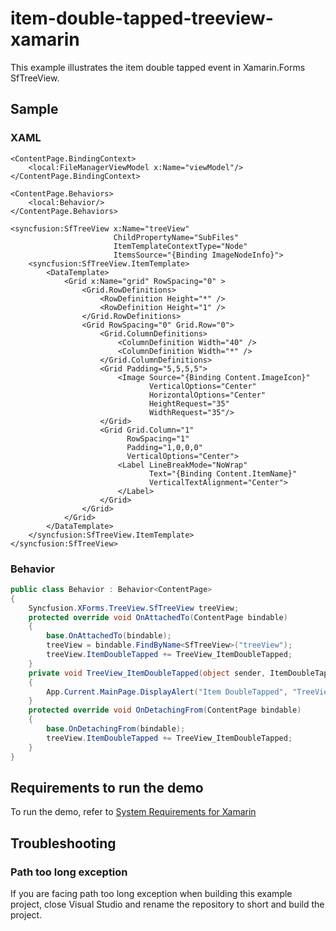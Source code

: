 # item-double-tapped-treeview-xamarin

This example illustrates the item double tapped event in Xamarin.Forms SfTreeView.

## Sample

### XAML
```xaml
<ContentPage.BindingContext>
    <local:FileManagerViewModel x:Name="viewModel"/>
</ContentPage.BindingContext>

<ContentPage.Behaviors>
    <local:Behavior/>
</ContentPage.Behaviors>

<syncfusion:SfTreeView x:Name="treeView"
                       ChildPropertyName="SubFiles"
                       ItemTemplateContextType="Node"
                       ItemsSource="{Binding ImageNodeInfo}">
    <syncfusion:SfTreeView.ItemTemplate>
        <DataTemplate>
            <Grid x:Name="grid" RowSpacing="0" >
                <Grid.RowDefinitions>
                    <RowDefinition Height="*" />
                    <RowDefinition Height="1" />
                </Grid.RowDefinitions>
                <Grid RowSpacing="0" Grid.Row="0">
                    <Grid.ColumnDefinitions>
                        <ColumnDefinition Width="40" />
                        <ColumnDefinition Width="*" />
                    </Grid.ColumnDefinitions>
                    <Grid Padding="5,5,5,5">
                        <Image Source="{Binding Content.ImageIcon}"
                               VerticalOptions="Center"
                               HorizontalOptions="Center"
                               HeightRequest="35" 
                               WidthRequest="35"/>
                    </Grid>
                    <Grid Grid.Column="1"              
                          RowSpacing="1"
                          Padding="1,0,0,0"
                          VerticalOptions="Center">
                        <Label LineBreakMode="NoWrap"
                               Text="{Binding Content.ItemName}"
                               VerticalTextAlignment="Center">
                        </Label>
                    </Grid>
                </Grid>
            </Grid>
        </DataTemplate>
    </syncfusion:SfTreeView.ItemTemplate>
</syncfusion:SfTreeView>
```

### Behavior
```csharp
public class Behavior : Behavior<ContentPage>
{
    Syncfusion.XForms.TreeView.SfTreeView treeView;
    protected override void OnAttachedTo(ContentPage bindable)
    {
        base.OnAttachedTo(bindable);
        treeView = bindable.FindByName<SfTreeView>("treeView");
        treeView.ItemDoubleTapped += TreeView_ItemDoubleTapped;
    }
    private void TreeView_ItemDoubleTapped(object sender, ItemDoubleTappedEventArgs e)
    {
        App.Current.MainPage.DisplayAlert("Item DoubleTapped", "TreeView item double tapped", "Close");
    }
    protected override void OnDetachingFrom(ContentPage bindable)
    {
        base.OnDetachingFrom(bindable);
        treeView.ItemDoubleTapped += TreeView_ItemDoubleTapped;
    }
}
```

## Requirements to run the demo

To run the demo, refer to [System Requirements for Xamarin](https://help.syncfusion.com/xamarin/system-requirements)

## Troubleshooting
### Path too long exception
If you are facing path too long exception when building this example project, close Visual Studio and rename the repository to short and build the project.

